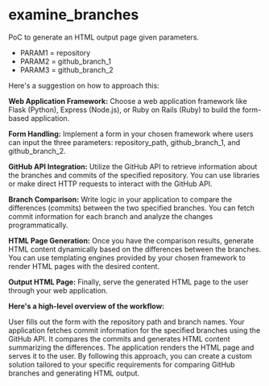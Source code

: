 # examine_branches
PoC to generate an HTML output page given parameters.

* PARAM1 = repository
* PARAM2 = github_branch_1
* PARAM3 = github_branch_2


Here's a suggestion on how to approach this:

**Web Application Framework:**
Choose a web application framework like Flask (Python), Express (Node.js), or Ruby on Rails (Ruby) to build the form-based application.

**Form Handling:**
Implement a form in your chosen framework where users can input the three parameters: repository_path, github_branch_1, and github_branch_2.

**GitHub API Integration:**
Utilize the GitHub API to retrieve information about the branches and commits of the specified repository. You can use libraries or make direct HTTP requests to interact with the GitHub API.

**Branch Comparison:**
Write logic in your application to compare the differences (commits) between the two specified branches. You can fetch commit information for each branch and analyze the changes programmatically.

**HTML Page Generation:**
Once you have the comparison results, generate HTML content dynamically based on the differences between the branches. You can use templating engines provided by your chosen framework to render HTML pages with the desired content.

**Output HTML Page:**
Finally, serve the generated HTML page to the user through your web application.

**Here's a high-level overview of the workflow:**

User fills out the form with the repository path and branch names.
Your application fetches commit information for the specified branches using the GitHub API.
It compares the commits and generates HTML content summarizing the differences.
The application renders the HTML page and serves it to the user.
By following this approach, you can create a custom solution tailored to your specific requirements for comparing GitHub branches and generating HTML output.
